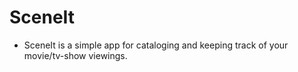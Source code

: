 # SceneIt

- SceneIt is a simple app for cataloging and keeping track of your movie/tv-show viewings. 
